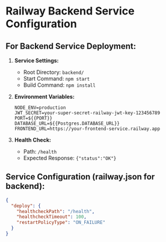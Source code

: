 # Railway Backend Service Configuration

## For Backend Service Deployment:

1. **Service Settings:**
   - Root Directory: `backend/`
   - Start Command: `npm start`
   - Build Command: `npm install`

2. **Environment Variables:**
   ```env
   NODE_ENV=production
   JWT_SECRET=your-super-secret-railway-jwt-key-123456789
   PORT=${{PORT}}
   DATABASE_URL=${{Postgres.DATABASE_URL}}
   FRONTEND_URL=https://your-frontend-service.railway.app
   ```

3. **Health Check:**
   - Path: `/health`
   - Expected Response: `{"status":"OK"}`

## Service Configuration (railway.json for backend):
```json
{
  "deploy": {
    "healthcheckPath": "/health",
    "healthcheckTimeout": 100,
    "restartPolicyType": "ON_FAILURE"
  }
}
```